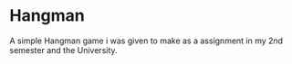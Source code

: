 # Hangman
 A simple Hangman game i was given to make as a assignment in my 2nd semester and the University.
